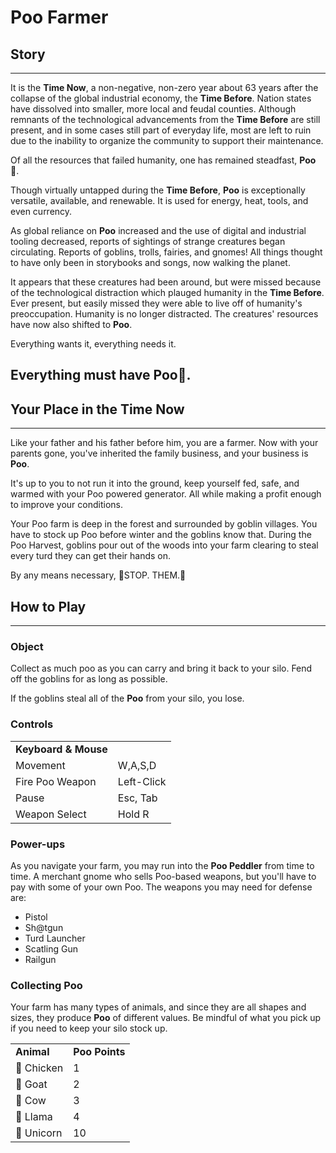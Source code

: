 # Poo Farmer

## Story
---
It is the **Time Now**, a non-negative, non-zero year about 63 years after the collapse of the global industrial economy, the **Time Before**. Nation states have dissolved into smaller, more local and feudal counties. Although remnants of the technological advancements from the **Time Before** are still present, and in some cases still part of everyday life, most are left to ruin due to the inability to organize the community to support their maintenance.

Of all the resources that failed humanity, one has remained steadfast, **Poo** 💩.

Though virtually untapped during the **Time Before**, **Poo** is exceptionally versatile, available, and renewable. It is used for energy, heat, tools, and even currency. 

As global reliance on **Poo** increased and the use of digital and industrial tooling decreased, reports of sightings of strange creatures began circulating. Reports of goblins, trolls, fairies, and gnomes! All things thought to have only been in storybooks and songs, now walking the planet.

It appears that these creatures had been around, but were missed because of the technological distraction which plauged humanity in the **Time Before**. Ever present, but easily missed they were able to live off of humanity's preoccupation. Humanity is no longer distracted. The creatures' resources have now also shifted to **Poo**.

Everything wants it, everything needs it. 

Everything must have **Poo**💩.
---

## Your Place in the **Time Now**
---
Like your father and his father before him, you are a farmer. Now with your parents gone, you've inherited the family business, and your business is **Poo**.

It's up to you to not run it into the ground, keep yourself fed, safe, and warmed with your Poo powered generator. All while making a profit enough to improve your conditions.

Your Poo farm is deep in the forest and surrounded by goblin villages. You have to stock up Poo before winter and the goblins know that. During the Poo Harvest, goblins pour out of the woods into your farm clearing to steal every turd they can get their hands on.

By any means necessary, 🛑STOP. THEM.🛑

## How to Play
---

### Object

Collect as much poo as you can carry and bring it back to your silo. Fend off the goblins for as long as possible.

If the goblins steal all of the **Poo** from your silo, you lose.


### Controls

| | |
| --- | --- |
| **Keyboard & Mouse** |
| Movement | W,A,S,D |
| Fire Poo Weapon | Left-Click|
| Pause | Esc, Tab | 
| Weapon Select | Hold R |


### Power-ups

As you navigate your farm, you may run into the **Poo Peddler** from time to time. A merchant gnome who sells Poo-based weapons, but you'll have to pay with some of your own Poo. The weapons you may need for defense are:


- Pistol
- Sh@tgun
- Turd Launcher
- Scatling Gun
- Railgun

### Collecting Poo

Your farm has many types of animals, and since they are all shapes and sizes, they produce **Poo** of different values. Be mindful of what you pick up if you need to keep your silo stock up.

| | | 
| --- | --- | 
| **Animal** | **Poo Points** |
| 🐔 Chicken | 1 |
| 🐐 Goat | 2 |
| 🐄 Cow | 3 |
| 🦙 Llama | 4 |
| 🦄 Unicorn | 10 |
